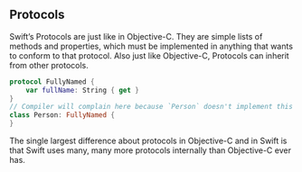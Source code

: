 Protocols
-----

Swift’s Protocols are just like in Objective-C. They are simple lists
of methods and properties, which must be implemented in anything
that wants to conform to that protocol. Also just like Objective-C,
Protocols can inherit from other protocols.

~~~swift
protocol FullyNamed {
    var fullName: String { get }
}
// Compiler will complain here because `Person` doesn't implement this protocol
class Person: FullyNamed {
}
~~~

The single largest difference about protocols in Objective-C and in Swift is
that Swift uses many, many more protocols internally than Objective-C ever has.
